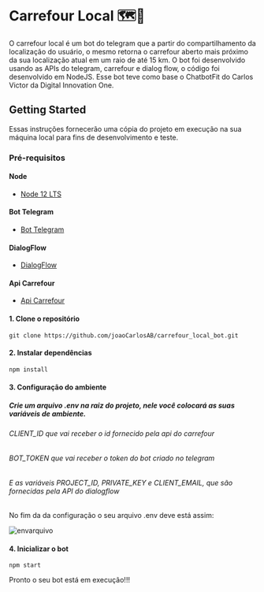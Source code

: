 # Carrefour Local 🗺📌
  O carrefour local é um bot do telegram que a partir do compartilhamento da localização do usuário, o mesmo retorna o carrefour aberto mais próximo da sua localização atual em um raio de até 15 km. O bot foi desenvolvido usando as APIs do telegram, carrefour e dialog flow, o código foi desenvolvido em NodeJS. Esse bot teve como base o ChatbotFit do Carlos Victor da Digital Innovation One.

## Getting Started
  Essas instruções fornecerão uma cópia do projeto em execução na sua máquina local para fins de desenvolvimento e teste.

### Pré-requisitos

#### Node

- [Node 12 LTS](https://nodejs.org/en/download/)

#### Bot Telegram

- [Bot Telegram](https://core.telegram.org/bots)

#### DialogFlow

- [DialogFlow](https://dialogflow.cloud.google.com/)

#### Api Carrefour

- [Api Carrefour](https://dev.carrefour.com.br/node/107)

#### 1. Clone o repositório
````
git clone https://github.com/joaoCarlosAB/carrefour_local_bot.git
````

#### 2. Instalar dependências

```bash
npm install
```

#### 3. Configuração do ambiente

##### Crie um arquivo .env na raiz do projeto, nele você colocará as suas variáveis de ambiente.

###### CLIENT_ID que vai receber o id fornecido pela api do carrefour
###### BOT_TOKEN que vai receber o token do bot criado no telegram
###### E as variáveis PROJECT_ID, PRIVATE_KEY e CLIENT_EMAIL, que são fornecidas pela API do dialogflow

No fim da da configuração o seu arquivo .env deve está assim:

![envarquivo](https://user-images.githubusercontent.com/66270338/89125442-ec301f80-d4b4-11ea-8469-3a43a96e1fc2.PNG)

#### 4. Inicializar o bot

````
npm start
````

Pronto o seu bot está em execução!!!
